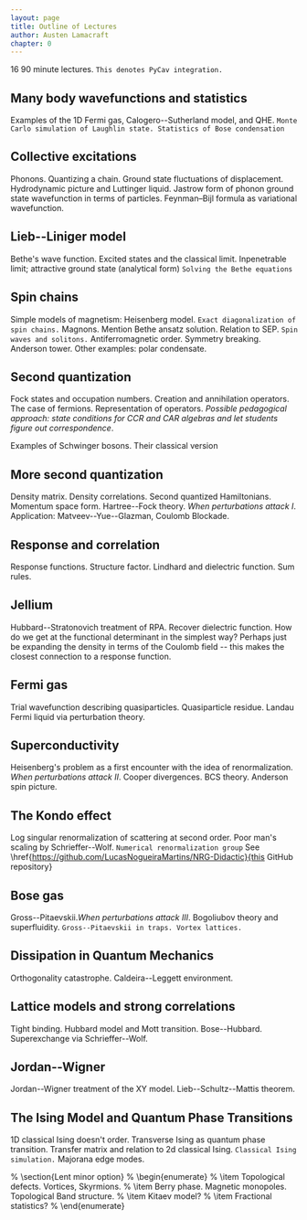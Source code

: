 ```yaml
---
layout: page
title: Outline of Lectures
author: Austen Lamacraft
chapter: 0
---
```


16 90 minute lectures. `This denotes PyCav integration.`

## Many body wavefunctions and statistics

Examples of the 1D Fermi gas, Calogero--Sutherland model, and QHE. `Monte Carlo simulation of Laughlin state. Statistics of Bose condensation`

## Collective excitations

Phonons. Quantizing a chain. Ground state fluctuations of displacement. Hydrodynamic picture and Luttinger liquid. Jastrow form of phonon ground state wavefunction in terms of particles. Feynman–Bijl formula as variational wavefunction.

## Lieb--Liniger model

Bethe's wave function. Excited states and the classical limit. Inpenetrable limit; attractive ground state (analytical form) `Solving the Bethe equations`


## Spin chains

Simple models of magnetism: Heisenberg model. `Exact diagonalization of spin chains.` Magnons. Mention Bethe ansatz solution. Relation to SEP. `Spin waves and solitons.`
Antiferromagnetic order. Symmetry breaking. Anderson tower. Other examples: polar condensate.

## Second quantization

Fock states and occupation numbers. Creation and annihilation operators. The case of fermions. Representation of operators. _Possible pedagogical approach: state conditions for CCR and CAR algebras and let students figure out correspondence_.

Examples of Schwinger bosons. Their classical version

## More second quantization

Density matrix. Density correlations. Second quantized Hamiltonians. Momentum space form. Hartree--Fock theory. _When perturbations attack I_. Application: Matveev--Yue--Glazman, Coulomb Blockade.

## Response and correlation

Response functions. Structure factor. Lindhard and dielectric function. Sum rules.

## Jellium

Hubbard--Stratonovich treatment of RPA. Recover dielectric function. How do we get at the functional determinant in the simplest way? Perhaps just be expanding the density in terms of the Coulomb field -- this makes the closest connection to a response function.

## Fermi gas

Trial wavefunction describing quasiparticles. Quasiparticle residue. Landau Fermi liquid via perturbation theory.

## Superconductivity

Heisenberg's problem as a first encounter with the idea of renormalization. _When perturbations attack II_. Cooper divergences. BCS theory. Anderson spin picture.

## The Kondo effect

Log singular renormalization of scattering at second order. Poor man's scaling by Schrieffer--Wolf. `Numerical renormalization group` See \href{https://github.com/LucasNogueiraMartins/NRG-Didactic}{this GitHub repository}

## Bose gas

Gross--Pitaevskii._When perturbations attack III_. Bogoliubov theory and superfluidity. `Gross--Pitaevskii in traps. Vortex lattices.`


## Dissipation in Quantum Mechanics

Orthogonality catastrophe. Caldeira--Leggett environment.

## Lattice models and strong correlations

Tight binding. Hubbard model and Mott transition. Bose--Hubbard. Superexchange via Schrieffer--Wolf.

## Jordan--Wigner

Jordan--Wigner treatment of the XY model. Lieb--Schultz--Mattis theorem.


## The Ising Model and Quantum Phase Transitions

1D classical Ising doesn't order. Transverse Ising as quantum phase transition. Transfer matrix and relation to 2d classical Ising. `Classical Ising simulation.` Majorana edge modes.


% \section{Lent minor option}
% \begin{enumerate}
% \item Topological defects. Vortices, Skyrmions.
% \item Berry phase. Magnetic monopoles. Topological Band structure.
% \item Kitaev model?
% \item Fractional statistics?
% \end{enumerate}
